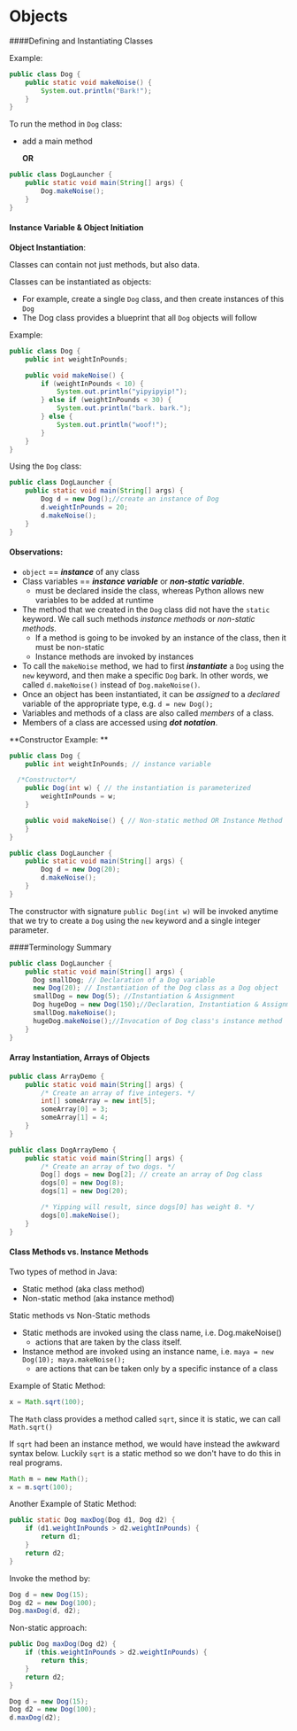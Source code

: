 # Objects

####Defining and Instantiating Classes

Example:

```java
public class Dog {
    public static void makeNoise() {
        System.out.println("Bark!");
    }
}
```

To run the method in `Dog` class:

- add a main method 

  **OR**

```java
public class DogLauncher {
    public static void main(String[] args) {
        Dog.makeNoise();
    }
}
```



#### Instance Variable & Object Initiation

**Object Instantiation**:

Classes can contain not just methods, but also data.

Classes can be instantiated as objects:

- For example, create a single `Dog` class, and then create instances of this `Dog` 
- The Dog class provides a blueprint that all `Dog` objects will follow 

Example:

```java
public class Dog {
    public int weightInPounds;

    public void makeNoise() {
        if (weightInPounds < 10) {
            System.out.println("yipyipyip!");
        } else if (weightInPounds < 30) {
            System.out.println("bark. bark.");
        } else {
            System.out.println("woof!");
        }
    }    
}
```

Using the `Dog` class:

```java
public class DogLauncher {
    public static void main(String[] args) {
        Dog d = new Dog();//create an instance of Dog
        d.weightInPounds = 20;
        d.makeNoise();
    }
}
```



#### Observations:

-  `object` == **_instance_** of any class
- Class variables ==  **_instance variable_** or **_non-static variable_**. 
  - must be declared inside the class, whereas Python allows new variables to be added at runtime
- The method that we created in the `Dog` class did not have the `static` keyword. We call such methods *instance methods* or *non-static methods*.
  - If a method is going to be invoked by an instance of the class, then it must be non-static
  - Instance methods are invoked by instances 
- To call the `makeNoise` method, we had to first **_instantiate_** a `Dog` using the `new` keyword, and then make a specific `Dog` bark. In other words, we called `d.makeNoise()` instead of `Dog.makeNoise()`.
- Once an object has been instantiated, it can be *assigned* to a *declared* variable of the appropriate type, e.g. `d = new Dog();`
- Variables and methods of a class are also called *members* of a class.
- Members of a class are accessed using **_dot notation_**.



**Constructor Example: **

```java
public class Dog {
    public int weightInPounds; // instance variable

  /*Constructor*/
    public Dog(int w) { // the instantiation is parameterized
        weightInPounds = w;
    }

    public void makeNoise() { // Non-static method OR Instance Method
    }
}
```

```java
public class DogLauncher {
    public static void main(String[] args) {
        Dog d = new Dog(20);
        d.makeNoise();
    }
}
```

The constructor with signature `public Dog(int w)` will be invoked anytime that we try to create a `Dog` using the `new` keyword and a single integer parameter.



####Terminology Summary 

```java
public class DogLauncher {
    public static void main(String[] args) {
      Dog smallDog; // Declaration of a Dog variable
      new Dog(20); // Instantiation of the Dog class as a Dog object
      smallDog = new Dog(5); //Instantiation & Assignment
      Dog hugeDog = new Dog(150);//Declaration, Instantiation & Assignment
      smallDog.makeNoise();
      hugeDog.makeNoise();//Invocation of Dog class's instance method
    }
}
```



#### Array Instantiation, Arrays of Objects

```java
public class ArrayDemo {
    public static void main(String[] args) {
        /* Create an array of five integers. */
        int[] someArray = new int[5];
        someArray[0] = 3;
        someArray[1] = 4;
    }
}
```

```java
public class DogArrayDemo {
    public static void main(String[] args) {
        /* Create an array of two dogs. */
        Dog[] dogs = new Dog[2]; // create an array of Dog class
        dogs[0] = new Dog(8); 
        dogs[1] = new Dog(20);

        /* Yipping will result, since dogs[0] has weight 8. */
        dogs[0].makeNoise();
    }
}
```



#### Class Methods vs. Instance Methods

Two types of method in Java: 

- Static method (aka class method)
- Non-static method (aka instance method)

Static methods vs Non-Static methods

- Static methods are invoked using the class name, i.e. Dog.makeNoise()
  - actions that are taken by the class itself.
- Instance method are invoked using an instance name, i.e. `maya = new Dog(10); maya.makeNoise();`
  - are actions that can be taken only by a specific instance of a class

Example of Static Method:

```java
x = Math.sqrt(100);
```

The `Math` class provides a method called `sqrt`, since it is static, we can call `Math.sqrt()`



If `sqrt` had been an instance method, we would have instead the awkward syntax below. Luckily `sqrt` is a static method so we don't have to do this in real programs.

```java
Math m = new Math();
x = m.sqrt(100);
```



Another Example of Static Method:

```java
public static Dog maxDog(Dog d1, Dog d2) {
    if (d1.weightInPounds > d2.weightInPounds) {
        return d1;
    }
    return d2;
}
```

Invoke the method by:

```java
Dog d = new Dog(15);
Dog d2 = new Dog(100);
Dog.maxDog(d, d2);
```



Non-static approach:

```java
public Dog maxDog(Dog d2) {
    if (this.weightInPounds > d2.weightInPounds) {
        return this;
    }
    return d2;
}
```

```java
Dog d = new Dog(15);
Dog d2 = new Dog(100);
d.maxDog(d2);
```
